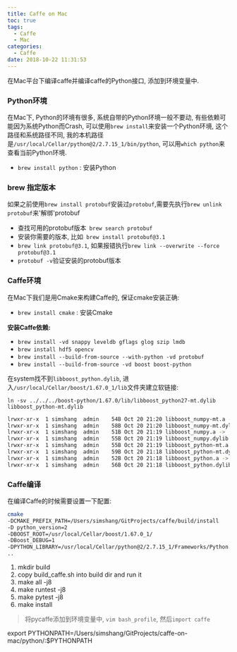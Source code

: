```yaml
---
title: Caffe on Mac
toc: true
tags:
  - Caffe
  - Mac
categories:
  - Caffe
date: 2018-10-22 11:31:53
---
```


在Mac平台下编译caffe并编译caffe的Python接口, 添加到环境变量中.

<!--more-->

### **Python环境**

在Mac下, Python的环境有很多, 系统自带的Python环境一般不要动, 有些依赖可能因为系统Python而Crash, 可以使用`brew install`来安装一个Python环境, 这个路径和系统路径不同, 我的本机路径是`/usr/local/Cellar/python@2/2.7.15_1/bin/python`, 可以用`which python`来查看当前Python环境.

- `brew install python` : 安装Python

### **brew 指定版本**

如果之前使用`brew install protobuf`安装过`protobuf`,需要先执行`brew unlink protobuf`来'解绑'protobuf

- 查找可用的protobuf版本` brew search protobuf`
- 安装你需要的版本, 比如` brew install protobuf@3.1`
- `brew link protobuf@3.1`, 如果报错执行`brew link --overwrite --force protobuf@3.1`
- `protobuf -v`验证安装的protobuf版本

### **Caffe环境**

在Mac下我们是用Cmake来构建Caffe的, 保证cmake安装正确:

- `brew install cmake` : 安装Cmake

**安装Caffe依赖:**

- `brew install -vd snappy leveldb gflags glog szip lmdb`
- `brew install hdf5 opencv`
- `brew install --build-from-source --with-python -vd protobuf`
- `brew install --build-from-source -vd boost boost-python`

在system找不到`libboost_python.dylib`, 进入`/usr/local/Cellar/boost/1.67.0_1/lib`文件夹建立软链接:

`ln -sv ../../../boost-python/1.67.0/lib/libboost_python27-mt.dylib libboost_python-mt.dylib`

```bash
lrwxr-xr-x  1 simshang  admin    54B Oct 20 21:20 libboost_numpy-mt.a -> ../../../boost-python/1.67.0/lib/libboost_numpy27-mt.a
lrwxr-xr-x  1 simshang  admin    58B Oct 20 21:20 libboost_numpy-mt.dylib -> ../../../boost-python/1.67.0/lib/libboost_numpy27-mt.dylib
lrwxr-xr-x  1 simshang  admin    51B Oct 20 21:19 libboost_numpy.a -> ../../../boost-python/1.67.0/lib/libboost_numpy27.a
lrwxr-xr-x  1 simshang  admin    55B Oct 20 21:19 libboost_numpy.dylib -> ../../../boost-python/1.67.0/lib/libboost_numpy27.dylib
lrwxr-xr-x  1 simshang  admin    55B Oct 20 21:19 libboost_python-mt.a -> ../../../boost-python/1.67.0/lib/libboost_python27-mt.a
lrwxr-xr-x  1 simshang  admin    59B Oct 20 21:18 libboost_python-mt.dylib -> ../../../boost-python/1.67.0/lib/libboost_python27-mt.dylib
lrwxr-xr-x  1 simshang  admin    52B Oct 20 21:18 libboost_python.a -> ../../../boost-python/1.67.0/lib/libboost_python27.a
lrwxr-xr-x  1 simshang  admin    56B Oct 20 21:18 libboost_python.dylib -> ../../../boost-python/1.67.0/lib/libboost_python27.dylib
```

### **Caffe编译**

在编译Caffe的时候需要设置一下配置:

```bash
cmake 
-DCMAKE_PREFIX_PATH=/Users/simshang/GitProjects/caffe/build/install 
-D python_version=2 
-DBOOST_ROOT=/usr/local/Cellar/boost/1.67.0_1/ 
-DBoost_DEBUG=1 
-DPYTHON_LIBRARY=/usr/local/Cellar/python@2/2.7.15_1/Frameworks/Python.framework/Versions/Current/lib/libpython2.7.dylib
..
```

1. mkdir build
2. copy build_caffe.sh into build dir and run it
3. make all -j8
4. make runtest -j8
5. make pytest -j8
6. make install

> 将pycaffe添加到环境变量中, `vim bash_profile`, 然后`import caffe`

export PYTHONPATH=/Users/simshang/GitProjects/caffe-on-mac/python/:$PYTHONPATH